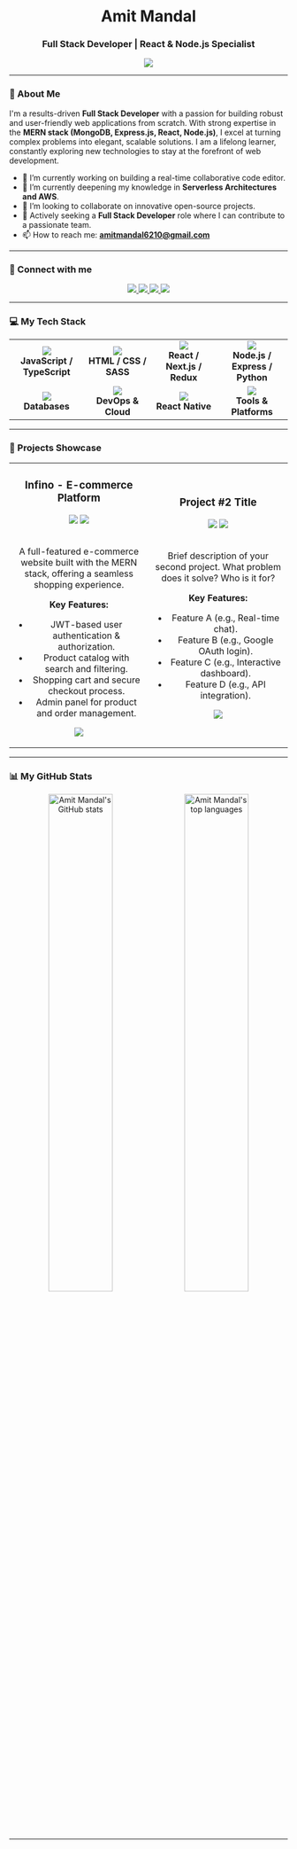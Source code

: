 <div align="center">
  
# Amit Mandal

### Full Stack Developer | React & Node.js Specialist

<a href="https://amitmandal.netlify.app/" target="_blank">
  <img src="https://readme-typing-svg.herokuapp.com?color=339933&size=27&lines=Crafting+Scalable+Web+Applications;Building+Intuitive+User+Interfaces;Turning+Ideas+into+Reality¢er=true&width=600&height=50" />
</a>

</div>

---

### 🚀 About Me

I'm a results-driven **Full Stack Developer** with a passion for building robust and user-friendly web applications from scratch. With strong expertise in the **MERN stack (MongoDB, Express.js, React, Node.js)**, I excel at turning complex problems into elegant, scalable solutions. I am a lifelong learner, constantly exploring new technologies to stay at the forefront of web development.

- 🔭 I’m currently working on building a real-time collaborative code editor.
- 🌱 I’m currently deepening my knowledge in **Serverless Architectures and AWS**.
- 👯 I’m looking to collaborate on innovative open-source projects.
- 💼 Actively seeking a **Full Stack Developer** role where I can contribute to a passionate team.
- 📫 How to reach me: **amitmandal6210@gmail.com**

---

### 🔗 Connect with me

<p align="center">
  <a href="https://www.linkedin.com/in/amit-mandal-80802926b/" target="_blank">
    <img src="https://img.shields.io/badge/LinkedIn-0077B5?style=for-the-badge&logo=linkedin&logoColor=white" />
  </a>
  <a href="https://amitmandal.netlify.app" target="_blank">
    <img src="https://img.shields.io/badge/Portfolio-255E63?style=for-the-badge&logo=react&logoColor=white" />
  </a>
  <a href="https://www.freelancer.com/u/fullstackcoderx" target="_blank">
    <img src="https://img.shields.io/badge/Freelancer-29B2FE?style=for-the-badge&logo=freelancer&logoColor=white" />
  </a>
  <a href="mailto:amitmandal6210@gmail.com">
    <img src="https://img.shields.io/badge/Gmail-D14836?style=for-the-badge&logo=gmail&logoColor=white" />
  </a>
</p>

---

### 💻 My Tech Stack

<table>
  <tr>
    <td align="center" width="160">
      <img src="https://skillicons.dev/icons?i=javascript,typescript" /><br />
      <b>JavaScript / TypeScript</b>
    </td>
    <td align="center" width="160">
      <img src="https://skillicons.dev/icons?i=html,css,sass" /><br />
      <b>HTML / CSS / SASS</b>
    </td>
    <td align="center" width="160">
      <img src="https://skillicons.dev/icons?i=react,nextjs,redux" /><br />
      <b>React / Next.js / Redux</b>
    </td>
    <td align="center" width="160">
      <img src="https://skillicons.dev/icons?i=nodejs,express,python" /><br />
      <b>Node.js / Express / Python</b>
    </td>
  </tr>
  <tr>
    <td align="center" width="160">
      <img src="https://skillicons.dev/icons?i=mongodb,mysql,postgresql" /><br />
      <b>Databases</b>
    </td>
    <td align="center" width="160">
      <img src="https://skillicons.dev/icons?i=aws,docker,vercel" /><br />
      <b>DevOps & Cloud</b>
    </td>
    <td align="center" width="160">
      <img src="https://skillicons.dev/icons?i=react" /><br />
      <b>React Native</b>
    </td>
     <td align="center" width="160">
      <img src="https://skillicons.dev/icons?i=git,github,vscode,figma" /><br />
      <b>Tools & Platforms</b>
    </td>
  </tr>
</table>

---

### 📂 Projects Showcase

<table>
<tr>
<td width="50%">
  <h3 align="center">Infino - E-commerce Platform</h3>
  <div align="center">
    <a href="https://infino-amitmandal.netlify.app" target="_blank"><img src="https://img.shields.io/badge/Live%20Demo-255E63?style=for-the-badge" /></a>
    <a href="https://github.com/YOUR-USERNAME/infino-repo" target="_blank"><img src="https://img.shields.io/badge/Source%20Code-333?style=for-the-badge&logo=github" /></a>
    <br /><br />
    <p>A full-featured e-commerce website built with the MERN stack, offering a seamless shopping experience.</p>
    <b>Key Features:</b>
    <ul>
      <li>JWT-based user authentication & authorization.</li>
      <li>Product catalog with search and filtering.</li>
      <li>Shopping cart and secure checkout process.</li>
      <li>Admin panel for product and order management.</li>
    </ul>
    <p align="center">
      <img src="https://skillicons.dev/icons?i=react,redux,nodejs,express,mongodb" />
    </p>
  </div>
</td>
<td width="50%">
  <h3 align="center">Project #2 Title</h3>
  <div align="center">
    <a href="#" target="_blank"><img src="https://img.shields.io/badge/Live%20Demo-255E63?style=for-the-badge" /></a>
    <a href="#" target="_blank"><img src="https://img.shields.io/badge/Source%20Code-333?style=for-the-badge&logo=github" /></a>
    <br /><br />
    <p>Brief description of your second project. What problem does it solve? Who is it for?</p>
    <b>Key Features:</b>
    <ul>
      <li>Feature A (e.g., Real-time chat).</li>
      <li>Feature B (e.g., Google OAuth login).</li>
      <li>Feature C (e.g., Interactive dashboard).</li>
      <li>Feature D (e.g., API integration).</li>
    </ul>
    <p align="center">
      <img src="https://skillicons.dev/icons?i=nextjs,typescript,tailwind,postgresql" />
    </p>
  </div>
</td>
</tr>
</table>

---

### 📊 My GitHub Stats

<p align="center">
  <img width="48%" src="https://github-readme-stats.vercel.app/api?username=YOUR-GITHUB-USERNAME&show_icons=true&theme=radical&icon_color=339933" alt="Amit Mandal's GitHub stats" />
  <img width="48%" src="https://github-readme-stats.vercel.app/api/top-langs/?username=YOUR-GITHUB-USERNAME&layout=compact&theme=radical&langs_count=8" alt="Amit Mandal's top languages" />
</p>

---
